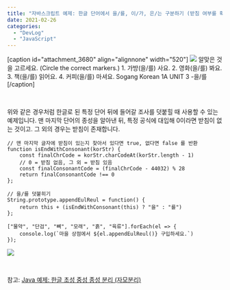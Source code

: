 ```yaml
---
title: "자바스크립트 예제: 한글 단어에서 을/를, 이/가, 은/는 구분하기 (받침 여부를 확인해 조사 대입)"
date: 2021-02-26
categories: 
  - "DevLog"
  - "JavaScript"
---
```


\[caption id="attachment\_3680" align="alignnone" width="520"\] ![](/assets/img/wp-content/uploads/2021/02/가방을_를사요.영화을_를봐요.책을_를읽어요.커피을_를마셔요..jpg) 알맞은 것을 고르세요. (Circle the correct markers.) 1. 가방(을/를) 사요. 2. 영화(을/를) 봐요. 3. 책(을/를) 읽어요. 4. 커피(을/를) 마셔요. Sogang Korean 1A UNIT 3 -을/를\[/caption\]

 

위와 같은 경우처럼 한글로 된 특정 단어 뒤에 들어갈 조사를 덧붙힐 때 사용할 수 있는 예제입니다. 맨 마지막 단어의 종성을 알아낸 뒤, 특정 공식에 대입해 0이라면 받침이 없는 것이고. 그 외의 경우는 받침이 존재합니다.

```
// 맨 마지막 글자에 받침이 있는지 찾아서 있다면 true, 없다면 false 를 반환
function isEndWithConsonant(korStr) {
    const finalChrCode = korStr.charCodeAt(korStr.length - 1)
    // 0 = 받침 없음, 그 외 = 받침 있음
    const finalConsonantCode = (finalChrCode - 44032) % 28
    return finalConsonantCode !== 0
};

// 을/를 덧붙히기
String.prototype.appendEulReul = function() {
    return this + (isEndWithConsonant(this) ? "을" : "를")
};

["물약", "단검", "뼈", "모래", "흙", "육류"].forEach(el => {
    console.log(`마을 상점에서 ${el.appendEulReul()} 구입하세요.`)
});
```

 ![](/assets/img/wp-content/uploads/2021/02/-2021-02-26-오후-6.57.22-e1614333481445.png)

 

참고: [Java 예제: 한글 초성 중성 종성 분리 (자모분리)](http://yoonbumtae.com/?p=745)
